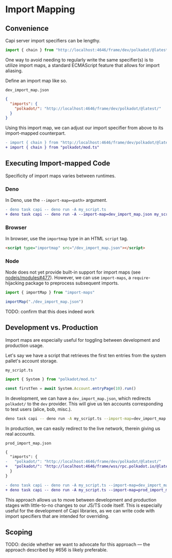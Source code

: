 # Import Mapping

## Convenience

Capi server import specifiers can be lengthy.

```ts
import { chain } from "http://localhost:4646/frame/dev/polkadot/@latest/mod.ts"
```

One way to avoid needing to regularly write the same specifier(s) is to utilize import maps, a standard ECMAScript feature that allows for import aliasing.

Define an import map like so.

`dev_import_map.json`

```json
{
  "imports": {
    "polkadot/": "http://localhost:4646/frame/dev/polkadot/@latest/"
  }
}
```

Using this import map, we can adjust our import specifier from above to its import-mapped counterpart.

```diff
- import { chain } from "http://localhost:4646/frame/dev/polkadot/@latest/mod.ts"
+ import { chain } from "polkadot/mod.ts"
```

## Executing Import-mapped Code

Specificity of import maps varies between runtimes.

### Deno

In Deno, use the `--import-map=<path>` argument.

```diff
- deno task capi -- deno run -A my_script.ts
+ deno task capi -- deno run -A --import-map=dev_import_map.json my_script.ts
```

### Browser

In browser, use the `importmap` type in an HTML `script` tag.

```html
<script type="importmap" src="/dev_import_map.json"></script>
```

### Node

Node does not yet provide built-in support for import maps (see [nodejs/modules#477](https://github.com/nodejs/modules/issues/477)). However, we can use `import-maps`, a `require`-hijacking package to preprocess subsequent imports.

```js
import { importMap } from "import-maps"

importMap("./dev_import_map.json")
```

TODO: confirm that this does indeed work

## Development vs. Production

Import maps are especially useful for toggling between development and production usage.

Let's say we have a script that retrieves the first ten entries from the system pallet's account storage.

`my_script.ts`

```ts
import { System } from "polkadot/mod.ts"

const firstTen = await System.Account.entryPage(10).run()
```

In development, we can have a `dev_import_map.json`, which redirects `polkadot/` to the `dev` provider. This will give us ten accounts corresponding to test users (alice, bob, misc.).

```sh
deno task capi -- deno run -A my_script.ts --import-map=dev_import_map.json
```

In production, we can easily redirect to the live network, therein giving us real accounts.

`prod_import_map.json`

```diff
{
  "imports": {
-   "polkadot/": "http://localhost:4646/frame/dev/polkadot/@latest/"
+   "polkadot/": "http://localhost:4646/frame/wss/rpc.polkadot.io/@latest/"
  }
}
```

```diff
- deno task capi -- deno run -A my_script.ts --import-map=dev_import_map.json
+ deno task capi -- deno run -A my_script.ts --import-map=prod_import_map.json
```

This approach allows us to move between development and production stages with little-to-no changes to our JS/TS code itself. This is especially useful for the development of Capi libraries, as we can write code with import specifiers that are intended for overriding.

## Scoping

TODO: decide whether we want to advocate for this approach –– the approach described by #656 is likely preferable.
